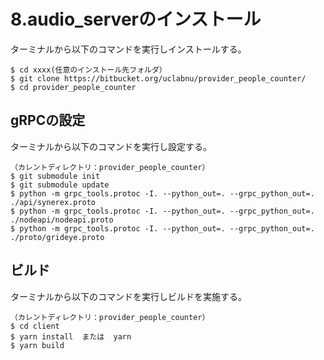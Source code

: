 # 8.audio_serverのインストール

ターミナルから以下のコマンドを実行しインストールする。

```
$ cd xxxx(任意のインストール先フォルダ）
$ git clone https://bitbucket.org/uclabnu/provider_people_counter/
$ cd provider_people_counter
```

 

## gRPCの設定

ターミナルから以下のコマンドを実行し設定する。

```
（カレントディレクトリ：provider_people_counter）
$ git submodule init
$ git submodule update
$ python -m grpc_tools.protoc -I. --python_out=. --grpc_python_out=. ./api/synerex.proto
$ python -m grpc_tools.protoc -I. --python_out=. --grpc_python_out=. ./nodeapi/nodeapi.proto
$ python -m grpc_tools.protoc -I. --python_out=. --grpc_python_out=. ./proto/grideye.proto
```



## ビルド

 ターミナルから以下のコマンドを実行しビルドを実施する。

```
（カレントディレクトリ：provider_people_counter）
$ cd client
$ yarn install  または  yarn
$ yarn build
```

